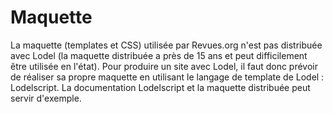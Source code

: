 Maquette
========

La maquette (templates et CSS) utilisée par Revues.org n'est pas distribuée avec Lodel (la maquette distribuée a près de 15 ans et peut difficilement être utilisée en l'état). Pour produire un site avec Lodel, il faut donc prévoir de réaliser sa propre maquette en utilisant le langage de template de Lodel : Lodelscript. La documentation Lodelscript et la maquette distribuée peut servir d'exemple.
